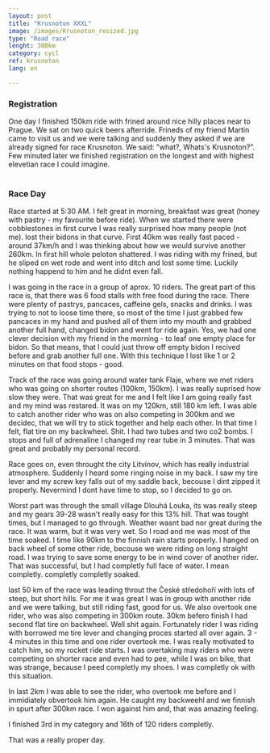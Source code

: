 ```yaml
---
layout: post
title: "Krusnoton XXXL"
image: /images/Krusnoton_resized.jpg
type: "Road race"
lenght: 300km
category: cycl
ref: krusnoton
lang: en

---
```

<h3>Registration </h3>
One day I finished 150km ride with frined around nice hilly places near to Prague. We sat on two quick beers afterride. Frineds of my friend Martin came to visit us and we were talking and suddenly they asked if we are already signed for race Krusnoton. We said: "what?, Whats's Krusnoton?". Few minuted later we finished registration on the longest and with highest elevetian race I could imagine. 
<br><br>

<h3> Race Day</h3>
Race started at 5:30 AM. I felt great in morning, breakfast was great (honey with pastry - my favourite before ride). When we started there were cobblestones in first curve I was really surprised how many people (not me).  lost their bidons in that curve. First 40km was really fast paced - around 37km/h and I was thinking about how we would survive another 260km. In first hill whole peloton shattered. I was riding with my frined, but he sliped on wet rode and went into ditch and lost some time. Luckily nothing happend to him and he didnt even fall. 

I was going in the race in a group of aprox. 10 riders. The great part of this race is, that there was 6 food stalls with free food during the race. There were plenty of pastrys, pancaces, caffeine gels, snacks and drinks. I was trying to not to loose time there, so most of the time I just grabbed few pancaces in my hand and pushed all of them into my mouth and grabbed another full hand, changed bidon and went for ride again. Yes, we had one clever decision with my friend in the morning - to leaf one empty place for bidon. So that means, that I could just throw off empty bidon I recived before and grab another full one. With this technique I lost like 1 or 2 minutes on that food stops - good.

Track of the race was going around water tank Flaje, where we met riders who was going on shorter routes (100km, 150km). I was really suprised how slow they were. That was great for me and I felt like I am going really fast and my mind was restared. It was on my 120km, still 180 km left. I was able to catch another rider who was on also competing in 300km and we decidec, that we will try to stick together and help each other. In that time I felt, flat tire on my backwheel. Shit. I had two tubes and two co2 bombs. I stops and full of adrenaline I changed my rear tube in 3 minutes. That was great and probably my personal record.

Race goes on, even throught the city Litvínov, which has really industrial atmosphere. Suddenly I heard some ringing noise in my back. I saw my tire lever and my screw key falls out of my saddle back, becouse I dint zipped it properly. Nevermind I dont have time to stop, so I decided to go on.

Worst part was through the small village Dlouhá Louka, its was really steep and my gears 39-28 wasn't really easy for this 13% hill. That was tought times, but I managed to go through. 
Weather wasnt bad nor great during the race. It was warm, but it was very wet. So I road and me was most of the time soaked. I time like 90km to the finnish rain starts properly. I hanged on back wheel of some other ride, becouse we were riding on long straight road. I was trying to save some energy to be in wind cover of another rider. That was successful, but I had completly full face of water. I mean completly. completly completly soaked.

last 50 km of the race was leading throut the České středohoří with lots of steep, but short hills. For me it was great I was in group with another ride and we were talking, but still riding fast, good for us. We also overtook one rider, who was also competing in 300km route. 30km befero finish I had second flat tire on backwheel. Well shit again. Fortunately rider I was riding with borrowed me tire lever and changing proces started all over again. 3 - 4 minutes in this time and one rider overtook me. I was really motivated to catch him, so my rocket ride starts. I was overtaking may riders who were competing on shorter race and even had to pee, while I was on bike, that was strange, because I peed completly my shoes. I was completly ok with this situation.

In last 2km I was able to see the rider, who overtook me before and I immidiately obvertook him again. He caught my backweehl and we finnish in spurt after 300km race. I won against him and, that was amazing feeling.

I finished 3rd in my category and 16th of 120 riders completly. 

That was a really proper day.


